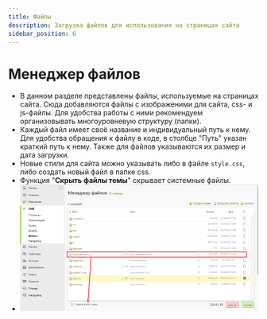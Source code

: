 ```yaml
---
title: Файлы
description: Загрузка файлов для использования на страницах сайта
sidebar_position: 6
---
```


# Менеджер файлов
* В данном разделе представлены файлы, используемые на страницах сайта. Сюда добавляются файлы с изображеними для сайта, css- и js-файлы. Для удобства работы с ними рекомендуем организовывать многоуровневую структуру (папки).
* Каждый файл имеет своё название и индивидуальный путь к нему. Для удобства обращения к файлу в коде, в столбце "Путь" указан краткий путь к нему. Также для файлов указываются их размер и дата загрузки.
* Новые стили для сайта можно указывать либо в файле `style.css`, либо создать новый файл в папке css.
* Функция "__Скрыть файлы темы__" скрывает системные файлы.
* ![](../_media/cms/cms21.png)